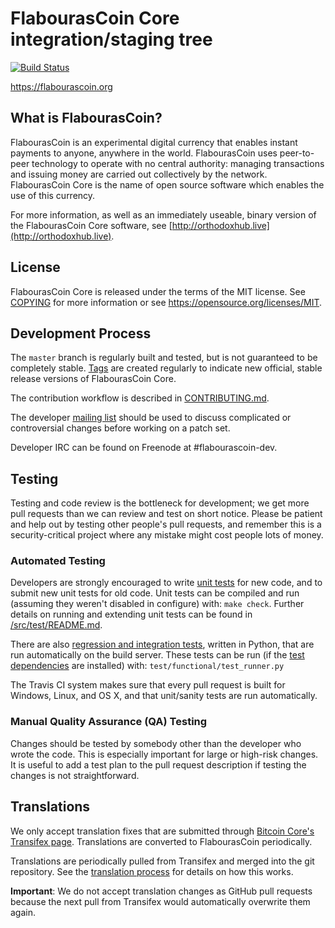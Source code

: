FlabourasCoin Core integration/staging tree
=====================================

[![Build Status](https://travis-ci.org/flabourascoin-project/flabourascoin.svg?branch=master)](https://travis-ci.org/flabourascoin-project/flabourascoin)

https://flabourascoin.org

What is FlabourasCoin?
----------------

FlabourasCoin is an experimental digital currency that enables instant payments to
anyone, anywhere in the world. FlabourasCoin uses peer-to-peer technology to operate
with no central authority: managing transactions and issuing money are carried
out collectively by the network. FlabourasCoin Core is the name of open source
software which enables the use of this currency.

For more information, as well as an immediately useable, binary version of
the FlabourasCoin Core software, see [http://orthodoxhub.live](http://orthodoxhub.live).

License
-------

FlabourasCoin Core is released under the terms of the MIT license. See [COPYING](COPYING) for more
information or see https://opensource.org/licenses/MIT.

Development Process
-------------------

The `master` branch is regularly built and tested, but is not guaranteed to be
completely stable. [Tags](https://github.com/flabourascoin-project/flabourascoin/tags) are created
regularly to indicate new official, stable release versions of FlabourasCoin Core.

The contribution workflow is described in [CONTRIBUTING.md](CONTRIBUTING.md).

The developer [mailing list](https://groups.google.com/forum/#!forum/flabourascoin-dev)
should be used to discuss complicated or controversial changes before working
on a patch set.

Developer IRC can be found on Freenode at #flabourascoin-dev.

Testing
-------

Testing and code review is the bottleneck for development; we get more pull
requests than we can review and test on short notice. Please be patient and help out by testing
other people's pull requests, and remember this is a security-critical project where any mistake might cost people
lots of money.

### Automated Testing

Developers are strongly encouraged to write [unit tests](src/test/README.md) for new code, and to
submit new unit tests for old code. Unit tests can be compiled and run
(assuming they weren't disabled in configure) with: `make check`. Further details on running
and extending unit tests can be found in [/src/test/README.md](/src/test/README.md).

There are also [regression and integration tests](/test), written
in Python, that are run automatically on the build server.
These tests can be run (if the [test dependencies](/test) are installed) with: `test/functional/test_runner.py`

The Travis CI system makes sure that every pull request is built for Windows, Linux, and OS X, and that unit/sanity tests are run automatically.

### Manual Quality Assurance (QA) Testing

Changes should be tested by somebody other than the developer who wrote the
code. This is especially important for large or high-risk changes. It is useful
to add a test plan to the pull request description if testing the changes is
not straightforward.

Translations
------------

We only accept translation fixes that are submitted through [Bitcoin Core's Transifex page](https://www.transifex.com/projects/p/bitcoin/).
Translations are converted to FlabourasCoin periodically.

Translations are periodically pulled from Transifex and merged into the git repository. See the
[translation process](doc/translation_process.md) for details on how this works.

**Important**: We do not accept translation changes as GitHub pull requests because the next
pull from Transifex would automatically overwrite them again.
